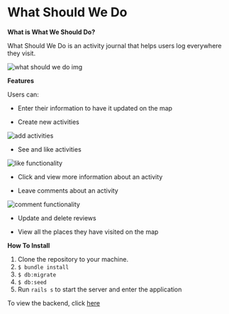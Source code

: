 # What Should We Do

**What is What We Should Do?**

What Should We Do is an activity journal that helps users log everywhere they visit. 

![what should we do img](https://i.imgur.com/9Cuydg6.png)


**Features**

Users can:
- Enter their information to have it updated on the map

- Create new activities

![add activities](https://media.giphy.com/media/homd5Ney4wSeSzpYnL/giphy.gif)

- See and like activities

![like functionality](https://media.giphy.com/media/J1dzz9yGhyNwfIacLL/giphy.gif)

- Click and view more information about an activity

- Leave comments about an activity

![comment functionality](https://media.giphy.com/media/f6s1BSyv8JmkoSx8cU/giphy.gif)


- Update and delete reviews

- View all the places they have visited on the map

**How To Install** 
1. Clone the repository to your machine.
2. `$ bundle install`
3. `$ db:migrate`
4. `$ db:seed`
5. Run `rails s` to start the server and enter the application


To view the backend, click [here](https://github.com/hellonathanchung/what-should-we-do-backend)
